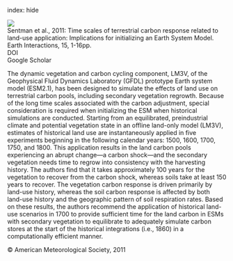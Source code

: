 index: hide

<div class="Citation">
    <div class="Citation-thumb CitationThumb-linked"  data-href="https://doi.org/10.1175/2011ei401.1">
      <img src="https://static.claimspace.cloud/climate-study-static/refs/thumbs/6/Sentman_et_al_2011-thumb.png" />
    </div>

  <div class="Citation-body">
    <div class="Citation-text">Sentman et al., 2011: Time scales of terrestrial carbon response related to land-use application: Implications for initializing an Earth System Model. <span class="Article-journal">Earth Interactions, </span><span class="Article-volume">15, </span>1-16pp.</div>
    <div class="Citation-links">
      <div class="CitationLink" data-href="https://doi.org/10.1175/2011ei401.1">
        <div class="CitationLink-icon CitationLink-Doi"></div>
        <div class="CitationLink-text">DOI</div>
      </div>
      <div class="CitationLink" data-href="https://scholar.google.com/scholar?q=10.1175/2011ei401.1">
        <div class="CitationLink-icon CitationLink-Scholar"></div>
        <div class="CitationLink-text">Google Scholar</div>
      </div>
    </div>
  </div>
</div>

The dynamic vegetation and carbon cycling component, LM3V, of the Geophysical Fluid Dynamics Laboratory (GFDL) prototype Earth system model (ESM2.1), has been designed to simulate the effects of land use on terrestrial carbon pools, including secondary vegetation regrowth. Because of the long time scales associated with the carbon adjustment, special consideration is required when initializing the ESM when historical simulations are conducted. Starting from an equilibrated, preindustrial climate and potential vegetation state in an offline land-only model (LM3V), estimates of historical land use are instantaneously applied in five experiments beginning in the following calendar years: 1500, 1600, 1700, 1750, and 1800. This application results in the land carbon pools experiencing an abrupt change—a carbon shock—and the secondary vegetation needs time to regrow into consistency with the harvesting history. The authors find that it takes approximately 100 years for the vegetation to recover from the carbon shock, whereas soils take at least 150 years to recover. The vegetation carbon response is driven primarily by land-use history, whereas the soil carbon response is affected by both land-use history and the geographic pattern of soil respiration rates. Based on these results, the authors recommend the application of historical land-use scenarios in 1700 to provide sufficient time for the land carbon in ESMs with secondary vegetation to equilibrate to adequately simulate carbon stores at the start of the historical integrations (i.e., 1860) in a computationally efficient manner.

<div class="Citation-copy">
&copy; American Meteorological Society, 2011
</div>
